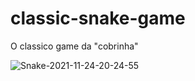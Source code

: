 # classic-snake-game
O classico game da "cobrinha"

![Snake-2021-11-24-20-24-55](https://user-images.githubusercontent.com/73229294/143325257-f4c389a2-2cf4-4317-8c7f-e6d8618037ff.gif)
